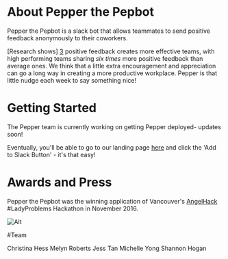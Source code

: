 # About Pepper the Pepbot 
Pepper the Pepbot is a slack bot that allows teammates to send positive feedback anonymously to their coworkers. 

[Research shows] [3] positive feedback creates more effective teams, with high performing teams sharing *six times* more positive feedback than average ones. We think that a little extra encouragement and appreciation can go a long way in creating a more productive workplace. Pepper is that little nudge each week to say something nice!

# Getting Started

The Pepper team is currently working on getting Pepper deployed- updates soon!

Eventually, you'll be able to go to our landing page [here][2] and click the 'Add to Slack Button' - it's that easy!

# Awards and Press
Pepper the Pepbot was the winning application of Vancouver's [AngelHack][1] #LadyProblems Hackathon in November 2016.

![Alt](https://img.evbuc.com/https%3A%2F%2Fcdn.evbuc.com%2Fimages%2F24351785%2F136983293532%2F1%2Foriginal.jpg?w=800&rect=0%2C0%2C1000%2C500&s=5b988014aca5d8fafff5d2e42d222b16 "LadyProblems")

#Team

Christina Hess
Melyn Roberts
Jess Tan
Michelle Yong
Shannon Hogan


[1]: http://angelhack.com/ "AngelHack"
[2]: www.pepbot.co "here"
[3]: https://hbr.org/2016/10/give-your-team-more-effective-positive-feedback